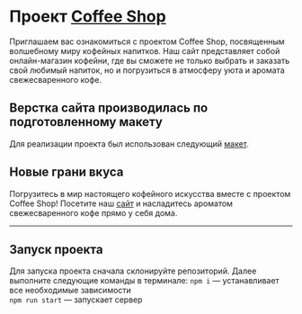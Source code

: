 # Проект [Coffee Shop](https://racio-begin.github.io/coffee-shop)

Приглашаем вас ознакомиться с проектом Coffee Shop, посвященным волшебному миру кофейных напитков. Наш сайт представляет собой онлайн-магазин кофейни, где вы сможете не только выбрать и заказать свой любимый напиток, но и погрузиться в атмосферу уюта и аромата свежесваренного кофе.

## Верстка сайта производилась по подготовленному макету

Для реализации проекта был использован следующий [макет](https://www.figma.com/file/vY4hm8JebX09dtOWxPv7dw/Coffee-shop-(Copy)?type=design&node-id=0%3A1&mode=design&t=XHAb15sAmEGhMFuj-1).

## Новые грани вкуса
Погрузитесь в мир настоящего кофейного искусства вместе с проектом Coffee Shop! Посетите наш [сайт](https://racio-begin.github.io/coffee-shop) и насладитесь ароматом свежесваренного кофе прямо у себя дома.

 ---

## Запуск проекта

Для запуска проекта сначала склонируйте репозиторий.
Далее выполните следующие команды в терминале:
`npm i` — устанавливает все необходимые зависимости   
`npm run start` — запускает сервер   
